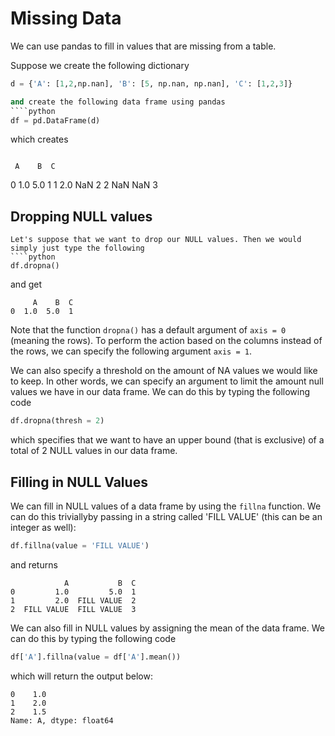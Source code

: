 # Missing Data

We can use pandas to fill in values that are missing from a table.


Suppose we create the following dictionary
````python
d = {'A': [1,2,np.nan], 'B': [5, np.nan, np.nan], 'C': [1,2,3]}

and create the following data frame using pandas
````python
df = pd.DataFrame(d)
````
which creates
````
````
     A    B  C
0  1.0  5.0  1
1  2.0  NaN  2
2  NaN  NaN  3



## Dropping NULL values
````
Let's suppose that we want to drop our NULL values. Then we would simply just type the following
````python
df.dropna()
````
and get
````
     A    B  C
0  1.0  5.0  1
````
Note that the function `dropna()` has a default argument of `axis = 0` (meaning the rows). To perform the action based on the columns instead of the rows, we can specify the following argument `axis = 1`.


We can also specify a threshold on the amount of NA values we would like to keep. In other words, we can specify an argument to limit the amount null values we have in our data frame. We can do this by typing the following code
````python
df.dropna(thresh = 2)
````
which specifies that we want to have an upper bound (that is exclusive) of a total of 2 NULL values in our data frame.

## Filling in NULL Values

We can fill in NULL values of a data frame by using the `fillna` function. We can do this triviallyby passing in a string called 'FILL VALUE' (this can be an integer as well): 
````python
df.fillna(value = 'FILL VALUE')
````
and returns
````
            A           B  C
0         1.0         5.0  1
1         2.0  FILL VALUE  2
2  FILL VALUE  FILL VALUE  3

````
We can also fill in NULL values by assigning the mean of the data frame. We can do this by typing the following code
````python
df['A'].fillna(value = df['A'].mean())
````
which will return the output below:
````
0    1.0
1    2.0
2    1.5
Name: A, dtype: float64
````




